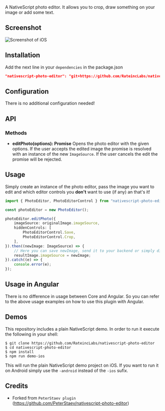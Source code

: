 
A NativeScript photo editor. It allows you to crop, draw something on your image or add some text.

## Screenshot
![Screenshot of iOS](https://raw.githubusercontent.com/PeterStaev/nativescript-photo-editor/master/docs/editor-ios.gif)

## Installation
Add the next line in your `dependencies` in the package.json

```json
"nativescript-photo-editor": "git+https://github.com/RateincLabs/nativescript-photo-editor.git",
```

## Configuration
There is no additional configuration needed!

## API
### Methods
* **editPhoto(options): Promise**
Opens the photo editor with the given options. If the user accepts the edited image the promise is resolved with an instance of the new `ImageSource`. If the user cancels the edit the promise will be rejected.

## Usage
Simply create an instance of the photo editor, pass the image you want to edit and which editor controls you **don't** want to use (if any) an that's it!
```ts
import { PhotoEditor, PhotoEditorControl } from "nativescript-photo-editor";

const photoEditor = new PhotoEditor();

photoEditor.editPhoto({
    imageSource: originalImage.imageSource,
    hiddenControls: [
        PhotoEditorControl.Save,
        PhotoEditorControl.Crop,
    ],
}).then((newImage: ImageSource) => {
    // Here you can save newImage, send it to your backend or simply display it in your app
    resultImage.imageSource = newImage;
}).catch((e) => {
    console.error(e);
});
```

## Usage in Angular
There is no difference in usage between Core and Angular. So you can refer to the above usage examples on how to use this plugin with Angular.

## Demos
This repository includes a plain NativeScript demo. In order to run it execute the following in your shell:
```shell
$ git clone https://github.com/RateincLabs/nativescript-photo-editor
$ cd nativescript-photo-editor
$ npm install
$ npm run demo-ios
```
This will run the plain NativeScript demo project on iOS. If you want to run it on Android simply use the `-android` instead of the `-ios` sufix.

## Credits
* Forked from `PeterStaev plugin` (https://github.com/PeterStaev/nativescript-photo-editor)

